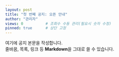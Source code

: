 ```yaml
---
layout: post
title: "첫 번째 공지: 오픈 안내"
author: "관리자"
views: 0          # 조회수 수동 관리(필요시 숫자 수정)
pinned: true      # 상단 고정
---
```


여기에 공지 본문을 작성합니다.  
줄바꿈, 목록, 링크 등 **Markdown**을 그대로 쓸 수 있습니다.
